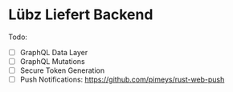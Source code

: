 # Lübz Liefert Backend

Todo:

- [ ] GraphQL Data Layer
- [ ] GraphQL Mutations
- [ ] Secure Token Generation
- [ ] Push Notifications: https://github.com/pimeys/rust-web-push
